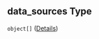 ## data_sources Type

`object[]` ([Details](escos-properties-dashboard-dictionary-patternproperties-dashboard-page-properties-graphics-dictionary-patternproperties-a-single-graphic-properties-data_sources-items.md))
